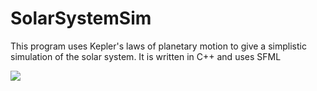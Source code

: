 # SolarSystemSim

This program uses Kepler's laws of planetary motion to give a simplistic simulation of the solar system.
It is written in C++ and uses SFML

![](http://i.imgur.com/YMlT5)
